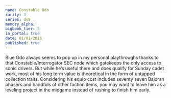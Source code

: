 ```yaml
---
name: Constable Odo
rarity: 3
series: ds9
memory_alpha:
bigbook_tier: 5
in_portal: true
date: 01/01/2016
published: true
---
```


Blue Odo always seems to pop up in my personal playthroughs thanks to that Constable/Interrogator SEC node which gatekeeps the only access to sonic drivers. But while he’s useful there and does qualify for Sunday cadet work, most of his long term value is theoretical in the form of untapped collection traits. Considering his equip cost includes seventy seven Bajoran phasers and handfuls of other faction items, you may want to leave him as a leveling project in the midgame instead of rushing to finish him early.
